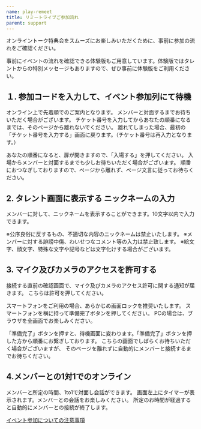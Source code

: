 ```yaml
---
name: play-remeet
title: リミートライブご参加流れ
parent: support
---
```


オンライントーク特典会をスムーズにお楽しみいただくために、事前に参加の流れをご確認ください。

事前にイベントの流れを確認できる体験版もご用意しています。体験版ではタレントからの特別メッセージもありますので、ぜひ事前に体験版をご利用ください。

## １. 参加コードを入力して、イベント参加列にて待機
オンライン上で先着順でのご案内となります。 メンバーと対面するまでお待ちいただく場合がございます。 チケット番号を入力してからあなたの順番になるまでは、そのページから離れないでください。
離れてしまった場合、最初の「チケット番号を入力する」画面に戻ります。（チケット番号は再入力となります。） 

あなたの順番になると、扉が開きますので、「入場する」を押してください。 入場からメンバーと対面するまでも少しお待ちいただく場合がございます。 順番におつなぎしておりますので、ページから離れず、ページ文言に従ってお待ちください。

## 2. タレント画面に表示する ニックネームの入力
メンバーに対して、ニックネームを表示することができます。10文字以内で入力できます。

※公序良俗に反するもの、不適切な内容のニックネームは禁止いたします。 
※メンバーに対する誹謗中傷、わいせつなコメント等の入力は禁止致します。
※絵文字、顔文字、特殊な文字や記号などは文字化けする場合がございます。

## 3. マイク及びカメラのアクセスを許可する
接続する直前の確認画面で、マイク及びカメラのアクセス許可に関する通知が届きます。 こちらは許可を押してください。 

スマートフォンをご利用の場合、あらかじめ画面ロックを推奨いたします。 スマートフォンを横に持って準備完了ボタンを押してください。 PCの場合は、ブラウザを全画面でお楽しみください。

「準備完了」ボタンを押すと、待機画面に変わります。「準備完了」ボタンを押した方から順番にお繋ぎしております。 こちらの画面でしばらくお待ちいただく場合がございますが、 そのページを離れずに自動的にメンバーと接続するまでお待ちください。

## 4.メンバーとの1対1でのオンライン
メンバーと所定の時間、1to1で対面し会話ができます。 画面左上にタイマーが表示されます。メンバーとの会話をお楽しみください。 所定のお時間が経過すると自動的にメンバーとの接続が終了します。

[イベント参加についての注意事項](/support/use-remeet/)
